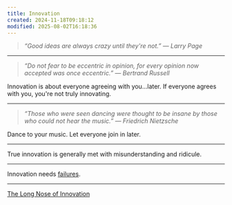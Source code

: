 ```yaml
---
title: Innovation
created: 2024-11-18T09:18:12
modified: 2025-08-02T16:18:36
---
```


> _“Good ideas are always crazy until they're not.” — Larry Page_

---

> _“Do not fear to be eccentric in opinion, for every opinion now accepted was once eccentric.” — Bertrand Russell_

Innovation is about everyone agreeing with you…later. If everyone agrees with you, you're not truly innovating.

---

> _“Those who were seen dancing were thought to be insane by those who could not hear the music.” ― Friedrich Nietzsche_

Dance to your music. Let everyone join in later.

---

True innovation is generally met with misunderstanding and ridicule.

---

Innovation needs [failures](Failing%20forward%20turns%20setbacks%20into%20stepping%20stones.md).

---

[The Long Nose of Innovation](https://sketchplanations.com/the-long-nose-of-innovation)
